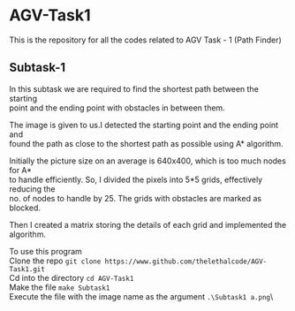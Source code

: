 # AGV-Task1

This is the repository for all the codes related to AGV Task - 1 (Path Finder)

## Subtask-1

In this subtask we are required to find the shortest path between the starting\
point and the ending point with obstacles in between them.

The image is given to us.I detected the starting point and the ending point and\
found the path as close to the shortest path as possible using A* algorithm.

Initially the picture size on an average is 640x400, which is too much nodes for A*\
to handle efficiently. So, I divided the pixels into 5*5 grids, effectively reducing the\
no. of nodes to handle by 25. The grids with obstacles are marked as blocked.

Then I created a matrix storing the details of each grid and implemented the algorithm.

To use this program\
Clone the repo 
`git clone https://www.github.com/thelethalcode/AGV-Task1.git`\
Cd into the directory
`cd AGV-Task1`\
Make the file 
`make Subtask1`\
Execute the file with the image name as the argument 
`.\Subtask1 a.png`\
